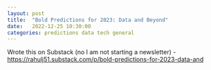 ```yaml
---
layout: post
title:  "Bold Predictions for 2023: Data and Beyond"
date:   2022-12-25 10:30:00
categories: predictions data tech general
---
```


Wrote this on Substack (no I am not starting a newsletter) - https://rahulj51.substack.com/p/bold-predictions-for-2023-data-and 



